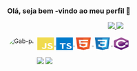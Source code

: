 ### Olá, seja bem -vindo ao meu perfil 👋

<div align="center">
  <a href="https://github.com/Gabriel-DC">
  <img height="180em" src="https://github-readme-stats.vercel.app/api?username=Gabriel-DC&show_icons=true&theme=radical&include_all_commits=true&count_private=true"/>
  <img height="180em" src="https://github-readme-stats.vercel.app/api/top-langs/?username=Gabriel-DC&layout=compact&langs_count=7&theme=radical"/>
</div>
<div style="display: inline_block"><br>
  <img align="center" alt="Gab-Js" height="30" width="40" src="https://raw.githubusercontent.com/devicons/devicon/master/icons/javascript/javascript-plain.svg">
  <img align="center" alt="Gab-Ts" height="30" width="40" src="https://raw.githubusercontent.com/devicons/devicon/master/icons/typescript/typescript-plain.svg">
  <img align="center" alt="Gab-HTML" height="30" width="40" src="https://raw.githubusercontent.com/devicons/devicon/master/icons/html5/html5-original.svg">
  <img align="center" alt="Gab-CSS" height="30" width="40" src="https://raw.githubusercontent.com/devicons/devicon/master/icons/css3/css3-original.svg">
  <a href="https://github.com/Gabriel-DC?tab=repositories&q=&type=&language=c%23&sort="><img align="center" alt="Gab-Csharp" height="30" width="40" src="https://raw.githubusercontent.com/devicons/devicon/master/icons/csharp/csharp-original.svg"></a>
  <img align="left" alt="Gab-pic" height="150" style="border-radius:50px;" src="https://cdn.discordapp.com/attachments/606605168020029450/1003237181042720768/head_ornintorrinco.png?width=676&height=676">
</div>
  </br>
  
<div>
  <a href = "mailto:gabrieldcgh@gmail.com"><img src="https://img.shields.io/badge/-Gmail-%23333?style=for-the-badge&logo=gmail&logoColor=white" target="_blank"></a>
  <a href="https://www.linkedin.com/in/gabriel-almeida-67045b1aa/" target="_blank"><img src="https://img.shields.io/badge/-LinkedIn-%230077B5?style=for-the-badge&logo=linkedin&logoColor=white" target="_blank"></a> 
</div>

